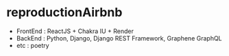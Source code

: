 # reproductionAirbnb

- FrontEnd : ReactJS + Chakra IU + Render
- BackEnd : Python, Django, Django REST Framework, Graphene GraphQL
- etc : poetry
